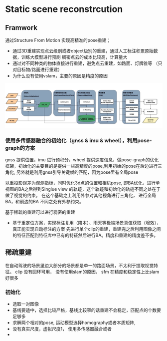 # Static scene reconstrcution

## Framwork
通过Structure From Motion 实现高精准的pose重建；
- 通过3D重建实现点云级别或者object级别的重建，通过人工标注积累原始数据，训练大模型进行预刷
  稠密点云的成本比较高，计算量大
- 通过对不同种类的物体直接进行重建，避免点云重建，如路面、灯牌锥等 （只对目标物/路面进行重建）
- 为什么没有使用vslam，主要的原因是精度的原因

![](assets/static_reconstruction_0.png)

### 使用多传感器融合的初始化（gnss & imu & wheel），利用pose-graph的方案
gnss 提供位置，imu 进行预积分，wheel 提供速度信息，做pose-graph的优化框架，初始化的主要目的是提供一些高精度的pose,利用初始的pose在后边进行三角化, 另外就是利用gnss引导关键帧的匹配，因为pose里有全局pose 

以重投影误差为观测指标，同时优化3d点的位置和相机pose, 即BA优化，进行单视图的BA之后得到Singlue view 的轨迹，这个轨迹和初始化的轨迹不同之处在于做了视觉的约束。
在这个基础之上利用外参对其他视角进行三角化， 进行全局BA，和前边的BA 不同之处有外参约束。


基于稀疏的重建可以进行稠密的重建

- 基于重定位方案，实现标注复用（降本）、雨天等极端场景真值获取（增效），真正能实现自动标注的方案
先进行单个clip的重建，重建完之后利用图像之间的特征匹配到特征库中已有的特征然后进行BA。精度和重建的精度差不多。 

## 稀疏重建

在自动驾驶的场景里边大部分的场景都是单一的路面场景，不太利于提取视觉特征。
clip 没有回环可用， 没有使用slam的原因，
sfm 在精度和稳定性上比slam好很多


### 初始化
- 选取一对图像
- 基线要适中，选择比较严格，基线比较窄的话重建不会稳定，匹配点的个数要足够多
- 求解两个相对的pose, 运动模型选择homography或者本质矩阵,
- 没有真实尺度，虚拟尺度1， 使用多传感器融合或者  
- 